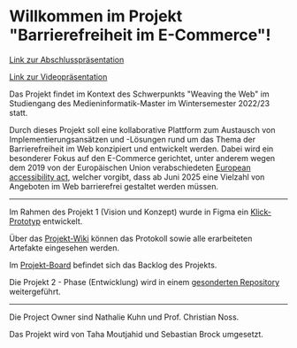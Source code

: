 # Willkommen im Projekt "Barrierefreiheit im E-Commerce"!

[Link zur Abschlusspräsentation](https://docs.google.com/presentation/d/10xKlw04qfMRqgjKXhodAv6I7Byetutrta2hkMjNCxLA/edit?usp=sharing)

[Link zur Videopräsentation](https://youtu.be/QWppIg7LAjo)


Das Projekt findet im Kontext des Schwerpunkts "Weaving the Web" im Studiengang des Medieninformatik-Master im Wintersemester 2022/23 statt.

Durch dieses Projekt soll eine kollaborative Plattform zum Austausch von Implementierungsansätzen und -Lösungen rund um das Thema der Barrierefreiheit im Web konzipiert und entwickelt werden. Dabei wird ein besonderer Fokus auf den E-Commerce gerichtet, unter anderem wegen dem 2019 von der Europäischen Union verabschiedeten [European accessibility act](https://ec.europa.eu/social/main.jsp?catId=1202&intPageId=5581&langId=en), welcher vorgibt, dass ab Juni 2025 eine Vielzahl von Angeboten im Web barrierefrei gestaltet werden müssen.

---
Im Rahmen des Projekt 1 (Vision und Konzept) wurde in Figma ein [Klick-Prototyp](https://www.figma.com/proto/H6dCswH7iSZ7NxNCQo0yCK/Prototype-Design-Sprint-P1?page-id=0%3A1&node-id=39%3A745&viewport=469%2C78%2C0.2&scaling=min-zoom&starting-point-node-id=39%3A745) entwickelt.

Über das [Projekt-Wiki](https://github.com/sebastianbroc/Barrierefreiheit_ECommerce/wiki) können das Protokoll sowie alle erarbeiteten Artefakte eingesehen werden.

Im [Projekt-Board](https://github.com/users/sebastianbroc/projects/1/views/1) befindet sich das Backlog des Projekts.

Die Projekt 2 - Phase (Entwicklung) wird in einem [gesonderten Repository](https://github.com/sebastianbroc/P2_Barrierefreiheit_ECommerce) weitergeführt.


---
Die Project Owner sind Nathalie Kuhn und Prof. Christian Noss.

Das Projekt wird von Taha Moutjahid und Sebastian Brock umgesetzt.

